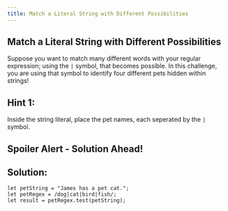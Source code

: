 ```yaml
---
title: Match a Literal String with Different Possibilities
---
```

## Match a Literal String with Different Possibilities

<!-- The article goes here, in GitHub-flavored Markdown. Feel free to add YouTube videos, images, and CodePen/JSBin embeds  -->
Suppose you want to match many different words with your regular expression; using the `|` symbol, that becomes possible. In this challenge, you are using that symbol to identify four different pets hidden within strings!

## Hint 1:

Inside the string literal, place the pet names, each seperated by the `|` symbol.

## Spoiler Alert - Solution Ahead!

## Solution:

```javascriot
let petString = "James has a pet cat.";
let petRegex = /dog|cat|bird|fish/;
let result = petRegex.test(petString);
```
